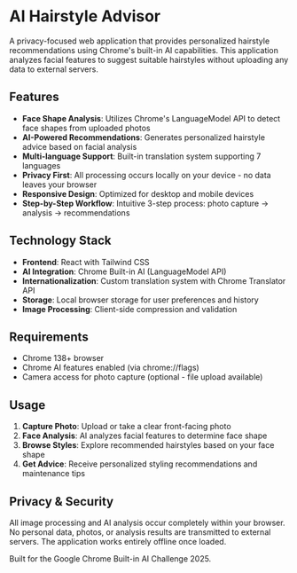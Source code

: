 # AI Hairstyle Advisor

A privacy-focused web application that provides personalized hairstyle recommendations using Chrome's built-in AI capabilities. This application analyzes facial features to suggest suitable hairstyles without uploading any data to external servers.

## Features

- **Face Shape Analysis**: Utilizes Chrome's LanguageModel API to detect face shapes from uploaded photos
- **AI-Powered Recommendations**: Generates personalized hairstyle advice based on facial analysis
- **Multi-language Support**: Built-in translation system supporting 7 languages
- **Privacy First**: All processing occurs locally on your device - no data leaves your browser
- **Responsive Design**: Optimized for desktop and mobile devices
- **Step-by-Step Workflow**: Intuitive 3-step process: photo capture → analysis → recommendations

## Technology Stack

- **Frontend**: React with Tailwind CSS
- **AI Integration**: Chrome Built-in AI (LanguageModel API)
- **Internationalization**: Custom translation system with Chrome Translator API
- **Storage**: Local browser storage for user preferences and history
- **Image Processing**: Client-side compression and validation

## Requirements

- Chrome 138+ browser
- Chrome AI features enabled (via chrome://flags)
- Camera access for photo capture (optional - file upload available)

## Usage

1. **Capture Photo**: Upload or take a clear front-facing photo
2. **Face Analysis**: AI analyzes facial features to determine face shape
3. **Browse Styles**: Explore recommended hairstyles based on your face shape
4. **Get Advice**: Receive personalized styling recommendations and maintenance tips

## Privacy & Security

All image processing and AI analysis occur completely within your browser. No personal data, photos, or analysis results are transmitted to external servers. The application works entirely offline once loaded.

Built for the Google Chrome Built-in AI Challenge 2025.